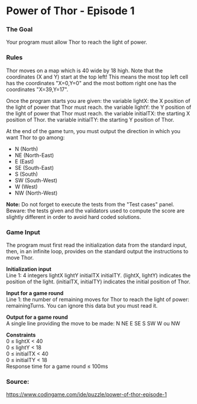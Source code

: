 # Power of Thor - Episode 1

### The Goal
Your program must allow Thor to reach the light of power.

### Rules
Thor moves on a map which is 40 wide by 18 high. Note that the coordinates (X and Y) start at the top left! This means the most top left cell has the coordinates "X=0,Y=0" and the most bottom right one has the coordinates "X=39,Y=17".

Once the program starts you are given:
the variable lightX: the X position of the light of power that Thor must reach.
the variable lightY: the Y position of the light of power that Thor must reach.
the variable initialTX: the starting X position of Thor.
the variable initialTY: the starting Y position of Thor.

At the end of the game turn, you must output the direction in which you want Thor to go among:<br/>
- N (North)<br/>
- NE (North-East)<br/>
- E (East)<br/>
- SE (South-East)<br/>
- S (South)<br/>
- SW (South-West)<br/>
- W (West)<br/>
- NW (North-West)<br/>

**Note:**
Do not forget to execute the tests from the "Test cases" panel.
Beware: the tests given and the validators used to compute the score are slightly different in order to avoid hard coded solutions.

### Game Input
The program must first read the initialization data from the standard input, then, in an infinite loop, provides on the standard output the instructions to move Thor.

**Initialization input**<br/>
Line 1: 4 integers lightX lightY initialTX initialTY. (lightX, lightY) indicates the position of the light. (initialTX, initialTY) indicates the initial position of Thor.

**Input for a game round**<br/>
Line 1: the number of remaining moves for Thor to reach the light of power: remainingTurns. You can ignore this data but you must read it.

**Output for a game round**<br/>
A single line providing the move to be made: N NE E SE S SW W ou NW

**Constraints**<br/>
0 ≤ lightX < 40<br/>
0 ≤ lightY < 18<br/>
0 ≤ initialTX < 40<br/>
0 ≤ initialTY < 18<br/>
Response time for a game round ≤ 100ms<br/>

### Source: 
https://www.codingame.com/ide/puzzle/power-of-thor-episode-1